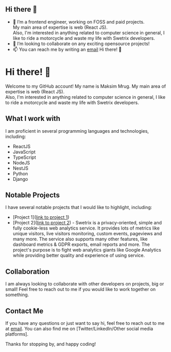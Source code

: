 ## Hi there 👋

- 🔭 I’m a frontend engineer, working on FOSS and paid projects.\
My main area of expertise is web (React JS).\
Also, I'm interested in anything related to computer science in general, I like to ride a motorcycle and waste my life with Swetrix developers.
- 🍁 I’m looking to collaborate on any exciting opensource projects!
- 📫 You can reach me by writing an [email](mailto:maks.mrug.ru@gmail.com)
Hi there! 👋

# Hi there! 👋

Welcome to my GitHub account! My name is Maksim Mrug. My main area of expertise is web (React JS).\
Also, I'm interested in anything related to computer science in general, I like to ride a motorcycle and waste my life with Swetrix developers.

## What I work with

I am proficient in several programming languages and technologies, including:
- ReactJS
- JavaScript
- TypeScript
- NodeJS
- NestJS
- Python
- Django

## Notable Projects

I have several notable projects that I would like to highlight, including:
- [Project 1]([link to project 1](https://github.com/Swetrix/swetrix-fe))
- [Project 2]([link to project 2](https://github.com/Swetrix/swetrix-api)) - Swetrix is a privacy-oriented, simple and fully cookie-less web analytics service.
It provides lots of metrics like unique visitors, live visitors monitoring, custom events, pageviews and many more.
The service also supports many other features, like dashboard metrics & GDPR exports, email reports and more.
The project's purpose is to fight web analytics giants like Google Analytics while providing better quality and experience of using service.

## Collaboration

I am always looking to collaborate with other developers on projects, big or small! Feel free to reach out to me if you would like to work together on something. 

## Contact Me

If you have any questions or just want to say hi, feel free to reach out to me at [email](kruzhambus@proton.me). You can also find me on [Twitter/LinkedIn/Other social media platforms]. 

Thanks for stopping by, and happy coding!
